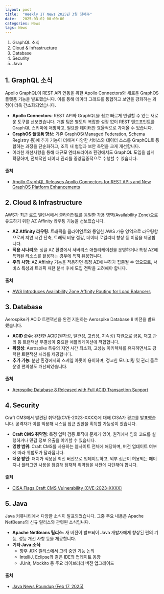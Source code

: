 ```yaml
---
layout: post
title:  "Weekly IT News 2025년 3월 첫째주"
date:   2025-03-02 00:00:00
categories: News
tags: News
---
```


1. GraphQL 소식
2. Cloud & Infrastructure
3. Database
4. Security
5. Java

<!--more-->

## 1. GraphQL 소식

Apollo GraphQL이 REST API 연동을 위한 Apollo Connectors와 새로운 GraphOS 플랫폼 기능을 발표했습니다. 이를 통해 데이터 그래프를 통합하고 보안을 강화하는 과정이 더욱 간소화되었습니다.

- **Apollo Connectors**: REST API와 GraphQL을 쉽고 빠르게 연결할 수 있는 새로운 도구를 선보였습니다. 개발 팀은 별도의 복잡한 설정 없이 REST 엔드포인트를 GraphQL 스키마에 매핑하고, 필요한 데이터만 효율적으로 가져올 수 있습니다.
- **GraphOS 플랫폼 향상**: 기존 GraphOS(Managed Federation, Schema Registry 등)에 추가 기능이 더해져 다양한 서비스와 데이터 소스를 GraphQL로 통합하는 과정을 단순화하고, 조직 내 협업과 보안 측면을 크게 개선합니다.  
- 이러한 개선사항을 통해 대규모 엔터프라이즈 환경에서도 GraphQL 도입을 쉽게 확장하며, 전체적인 데이터 관리를 중앙집중적으로 수행할 수 있습니다.

#### 출처
- [Apollo GraphQL Releases Apollo Connectors for REST APIs and New GraphOS Platform Enhancements](https://www.devopsdigest.com/apollo-graphql-releases-apollo-connectors-for-rest-apis-and-new-graphos-platform-enhancements)

## 2. Cloud & Infrastructure

AWS가 최근 로드 밸런서에서 클라이언트를 동일한 가용 영역(Availability Zone)으로 유도하기 위한 AZ Affinity 라우팅 기능을 선보였습니다.

- **AZ Affinity 라우팅**: 트래픽을 클라이언트와 동일한 AWS 가용 영역으로 라우팅함으로써 지연 시간 단축, 트래픽 비용 절감, 데이터 로컬리티 향상 등 이점을 제공합니다.
- **적용 시나리오**: 싱글 AZ 환경에서 서버리스 애플리케이션을 운영하거나 특정 AZ에 특화된 리소스를 활용하는 경우에 특히 유용합니다.
- **주의 사항**: AZ Affinity 기능을 적용하면 특정 AZ에 부하가 집중될 수 있으므로, 서비스 특성과 트래픽 패턴 분석 후에 도입 전략을 고려해야 합니다.

#### 출처
- [AWS Introduces Availability Zone Affinity Routing for Load Balancers](https://www.infoq.com/news/2025/02/valkey-glide-az-affinity-routing/)

## 3. Database

Aerospike가 ACID 트랜잭션을 완전 지원하는 Aerospike Database 8 버전을 발표했습니다.

- **ACID 준수**: 완전한 ACID(원자성, 일관성, 고립성, 지속성) 지원으로 금융, 재고 관리 등 트랜잭션 무결성이 중요한 애플리케이션에 적합합니다.
- **확장성**: Aerospike 특유의 지연 시간 최소화, 고성능 아키텍처를 유지하면서도 강력한 트랜잭션 처리를 제공합니다.
- **추가 기능**: 분산 환경에서의 스케일 아웃이 용이하며, 정교한 모니터링 및 관리 툴로 운영 편의성도 개선되었습니다.

#### 출처
- [Aerospike Database 8 Released with Full ACID Transaction Support](https://www.infoq.com/news/2025/02/aerospike-database-8-acid/)

<!--ads-->

## 4. Security

Craft CMS에서 발견된 취약점(CVE-2023-XXXX)에 대해 CISA가 경고를 발표했습니다. 공격자가 이를 악용해 시스템 접근 권한을 획득할 가능성이 있습니다.

- **Craft CMS 취약점**: 특정 입력 검증 로직에 문제가 있어, 원격에서 임의 코드를 실행하거나 민감 정보 유출을 야기할 수 있습니다.
- **영향 범위**: Craft CMS를 사용하는 웹사이트 전체에 해당하며, 버전 업데이트 여부에 따라 위험도가 달라집니다.
- **대응 방안**: 패치가 적용된 최신 버전으로 업데이트하고, 외부 접근이 허용되는 페이지나 플러그인 사용을 점검해 잠재적 취약점을 사전에 차단해야 합니다.

#### 출처
- [CISA Flags Craft CMS Vulnerability (CVE-2023-XXXX)](https://thehackernews.com/2025/02/cisa-flags-craft-cms-vulnerability-cve.html)

## 5. Java

Java 커뮤니티에서 다양한 소식이 발표되었습니다. 그중 주요 내용은 Apache NetBeans의 신규 릴리스와 관련된 소식입니다.

- **Apache NetBeans 릴리스**: 새 버전이 발표되어 Java 개발자에게 향상된 편의 기능, 성능 개선 사항 등을 제공합니다.
- **기타 Java 소식**:
  - 향후 JDK 릴리스에서 고려 중인 기능 논의
  - IntelliJ, Eclipse와 같은 IDE의 업데이트 동향
  - JUnit, Mockito 등 주요 라이브러리 버전 업그레이드

#### 출처
- [Java News Roundup (Feb 17, 2025)](https://www.infoq.com/news/2025/02/java-news-roundup-feb17-2025/)
